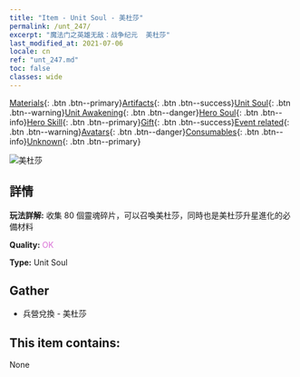```yaml
---
title: "Item - Unit Soul - 美杜莎"
permalink: /unt_247/
excerpt: "魔法门之英雄无敌：战争纪元  美杜莎"
last_modified_at: 2021-07-06
locale: cn
ref: "unt_247.md"
toc: false
classes: wide
---
```

 [Materials](/ItemsCN/){: .btn .btn--primary}[Artifacts](/ItemsCN/Artifacts/){: .btn .btn--success}[Unit Soul](/ItemsCN/UnitSoul/){: .btn .btn--warning}[Unit Awakening](/ItemsCN/UnitAwakening/){: .btn .btn--danger}[Hero Soul](/ItemsCN/HeroSoul/){: .btn .btn--info}[Hero Skill](/ItemsCN/HeroSkill/){: .btn .btn--primary}[Gift](/ItemsCN/Gift/){: .btn .btn--success}[Event related](/ItemsCN/Events/){: .btn .btn--warning}[Avatars](/ItemsCN/Avatars/){: .btn .btn--danger}[Consumables](/ItemsCN/Consumables/){: .btn .btn--info}[Unknown](/ItemsCN/Unknown/){: .btn .btn--primary}

 ![美杜莎](/images/u/ti_meidusha.jpg)

## 詳情
 **玩法詳解:** 收集 80 個靈魂碎片，可以召喚美杜莎，同時也是美杜莎升星進化的必備材料

 **Quality:** <span style="color: #DA70D6">OK</span>

 **Type:** Unit Soul

## Gather

*    兵營兌換 - 美杜莎 

## This item contains:

  None

